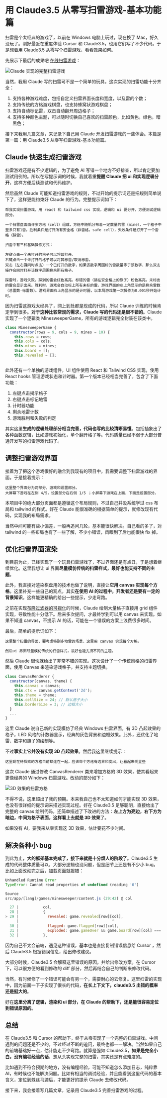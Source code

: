 # 用 Claude3.5 从零写扫雷游戏-基本功能篇

扫雷是个太经典的游戏了，以前在 Windows 电脑上玩过，现在换了 Mac，好久没玩了。刚好最近在重度体验 Cursor 和 Claude3.5，也用它们写了不少代码。于是想着用 Claude3.5 从零写个扫雷游戏，看看效果如何。

先展示下最后的成果吧 [在线扫雷游戏](https://games.programnotes.cn/zh/games/minesweeper)：

![Claude 实现的完整扫雷游戏](https://games.programnotes.cn/20241216_ai_gallery_blog_cover.png)

当然，我用 Claude 写的扫雷可不是一个简单的玩具，这次实现的扫雷功能十分齐全：

1. 支持各种游戏难度，包括自定义扫雷界面长度和宽度，以及雷的个数；
2. 支持传统的方格游戏棋盘，也支持蜂窝状游戏棋盘；
3. 支持自动标记雷，双击自动翻开周边格子；
4. 支持多种颜色主题，可以随时切换自己喜欢的扫雷颜色，比如黄色，绿色，暗黑色；

接下来我用几篇文章，来记录下自己用 Claude 开发扫雷游戏的一些体会。本篇是第一篇：用 Claude3.5 从零写扫雷游戏-基本功能篇。

## Claude 快速生成扫雷游戏

扫雷游戏还是有不少逻辑的，为了避免 AI 写错一个地方不好排查，所以肯定要加测试用例的。所以在写提示词的时候，我就着重**提醒 Claude 把 ui 和实现逻辑分开**，这样方便后续测试和代码维护。

然后虽然 Claude 可能知道扫雷游戏的规则，不过开始的提示词还是把规则简单说下了，这样更能约束好 Claude 的行为。完整提示词如下：

```
帮我实现扫雷游戏，用 react 和 tailwind css 实现，逻辑和 ui 要分开，方便测试逻辑部分。

一个扫雷盘面由许多方格（cell）组成，方格中随机分布着一定数量的雷（mine），一个格子中至多只有1雷。胜利条件是打开所有安全格（非雷格，safe cell），失败条件是打开了一个雷格（踩雷）。

扫雷中有三种基础操作方式：

左键点击一个未打开的格子可以将其打开。
右键点击一个未打开的格子可以将其标雷/取消标雷。
双击（左右键同时点击）一个已打开的数字，如果该数字周围标的雷数量等于该数字，那么双击操作会同时打开该数字周围剩余所有格子。

踩雷时，游戏失败，踩到的雷会红色高亮，标错的雷（插在安全格上的旗子）粉色高亮，未标出的雷会显示出来。胜利时，游戏会自动标上所有未标的雷。游戏界面的左上角显示的是剩余雷数（总雷数-标雷数）。游戏界面右上角显示的是计时器，以本局游戏第一次操作为0.001秒开始计时。
```

因为扫雷这游戏太经典了，网上到处都是现成的代码，所以 Claude 训练的时候肯定学到很多。**对于这种比较常规的需求，Claude 写的代码还是很不错的**。Claude 实现了一个逻辑类 MinesweeperGame，所有的游戏逻辑完全封装在该类中。

```javascript
class MinesweeperGame {
  constructor(rows = 9, cols = 9, mines = 10) {
    this.rows = rows;
    this.cols = cols;
    this.mines = mines;
    this.board = [];
    this.revealed = [];
    ...
```

此外还有一个单独的游戏组件，UI 组件使用 React 和 Tailwind CSS 实现，使用 React hooks 管理游戏状态和计时器。第一个版本已经相当完善了，包含了下面功能：

1. 左键点击揭示格子
2. 右键点击标记地雷
3. 计时器功能
4. 剩余地雷计数
5. 游戏胜利和失败的判定

其实这里**生成的逻辑处理部分相当完善，代码也写的比较清晰易懂**。包括抽象出了各种函数逻辑，比如游戏初始化，单个翻开格子等。代码质量已经不弱于大部分普通开发写的扫雷游戏代码了。

## 调整扫雷游戏界面

接着为了把这个游戏很好的融合到我现有的项目中，我需要调整下扫雷游戏的界面。于是接着提示：

```
这里整个界面分为两部分，游戏和设置部分。
大屏幕下游戏在左侧 4/5，设置部分在右侧 1/5 ；小屏幕下游戏在上面，下面是设置部分。
```

本项目中的绝大部分页面都是遵循这个布局规则，不过自己并没系统学过 css 布局和 tailwind 的样式。好在 Claude 能很准确的根据简单的提示，就修改现有代码，实现我的布局需求。

当然中间可能有些小偏差，一般再追问几轮，基本能很快解决。自己看的多了，对 tailwind 的一些布局也有了一些了解，不少小错误，肉眼到了后也能很快 fix 掉。

## 优化扫雷界面渲染

到目前为止，已经实现了一个玩具扫雷游戏了，不过界面还是有点丑，于是想着继续优化。这里我想让 ui 界面**尽量模仿传统的扫雷样式，最好也能支持不同的主题**。

此外，我直接对渲染棋盘用的技术也做了说明，直接让**它用 canvas 实现每个方格**。这里补充一些自己的观点，其实**在使用 AI 的过程中，开发者还是要有一定的背景知识**。这样能更精确的给出一些提示，少走弯路。

之前在实现[布隆过滤器的可视化](https://games.programnotes.cn/zh/algorithms/bloomfilter)的时候，Claude 绘制大量格子直接用 grid 组件实现，导致性能十分低下。后来多次提问，才最终学到可以用 canvas 来实现。如果不知道 canvas，不提示 AI 的话，可能在一个错误的方案上浪费很多时间。

最后，简单的提示词如下：

```
这里整个扫雷的界面，要考虑特别多地雷的场景，这里用 canvas 实现每个方格。

然后ui 界面尽量模仿传统的扫雷样式，最好也能支持不同的主题。
```

然后 Claude 很快就给出了非常不错的实现。这次设计了一个传统风格的扫雷界面，使用 Canvas 来渲染游戏格子，并支持主题切换。

```javascript
class CanvasRenderer {
  constructor(canvas, theme) {
    this.canvas = canvas;
    this.ctx = canvas.getContext('2d');
    this.theme = theme;
    this.cellSize = 24; // 默认格子大小
    this.borderSize = 3; // 边框大小
  }
  ...
}
```

这里 Claude 说自己新的实现模仿了经典 Windows 扫雷界面，有 3D 凸起效果的格子，LED 风格的计数器显示，经典的灰色背景和边框效果。此外，还优化了地雷、数字和旗子的绘制等。

不过**事实上它并没有实现 3D 凸起效果**。然后我这里继续提示：

```
这里现在待探索的方格目前都连在一起，应该每个方格有边界和突出，让看起来明显些
```

这次 Claude 通过修改 CanvasRenderer 类来增加方格的 3D 效果，使其看起来更像经典的 Windows 扫雷游戏。改动的部分如下：

![3D 效果的扫雷方格](https://games.programnotes.cn/20241216_ai_gallery_blog_3dcell.png)

不得不说，这里超出了我的预期。本来我自己也不太知道如何才能实现 3D 效果，也没有很详细的提示词来描述实现过程。好在 Claude3.5 足够聪明，直接给出了完整的 canvas 绘制代码，还简单描述了下改进的方法：**左上方为亮边，右下方为暗边，中间为格子表面，这样看上去就是 3D 效果**了。

如果没有 AI，要我来从零实现这 3D 效果，估计要花不少时间。

## 解决各种小 bug

到此为止，**大的框架基本完成了，接下来就是十分烦人的阶段了**。Claude3.5 生成的代码整体质量可以，大部分逻辑也没问题，但是细节上还是有不少小 bug。比如上面改动完之后，加载页面就报错：

```javascript
Unhandled Runtime Error
TypeError: Cannot read properties of undefined (reading '0')

Source
src/app/[lang]/games/minesweeper/content.js (29:42) @ col

  27 |           col,
  28 |           {
> 29 |             revealed: game.revealed[row][col],
     |                                          ^
  30 |             flagged: game.flagged[row][col],
  31 |             exploded: game.gameOver && game.board[row][col] === -1 && game.revealed[row][col],
  32 |           },
```

因为自己不太会前端，遇见这种错误，基本也是直接复制错误信息给 Cursor ，然后 Claude3.5 根据错误信息，给出修改建议。

大部分时候，Claude3.5 会解释这里错误的原因，并给出修改方案。在 Cursor 下，可以很方便的看到修改的 diff 部分，然后再结合自己的判断来修改代码。

当然，有时候修了一个错误可能会有另一个，需要耐心的去修复。这里扫雷的实现中，因为前面一下子实现了很长的代码，**在长上下文下，claude3.5 出错的概率还是挺大的**。

好在**这里分离了逻辑，渲染和 ui 部分，在 Claude 的帮助下，还是能很容易定位到错误原因的**。

## 总结

在 Claude3.5 和 Cursor 的帮助下，终于从零实现了一个完整的扫雷游戏。中间遇到的问题还是不少的，不过经过不断的追问，最终也都一一解决。当然如果自己的前端基础好一点，估计能走不少弯路。就算是强如 Claude3.5，**如果是完全小白，没有编程经验的话**，想从头实现完整的扫雷，其实还是有点难度的。

比如遇到不符合预期的地方，没有编程经验，可能不知道怎么添加日志，纯粹靠 AI，有时候也不能解决问题。比如有相当的调试经验，并且能看到这里代码的基本含义，定位到蛛丝马迹后，才能更好的提示 Claude 去修改代码。

接下来，我会接着写几篇文章，记录用 Claude3.5 完善扫雷游戏的过程。